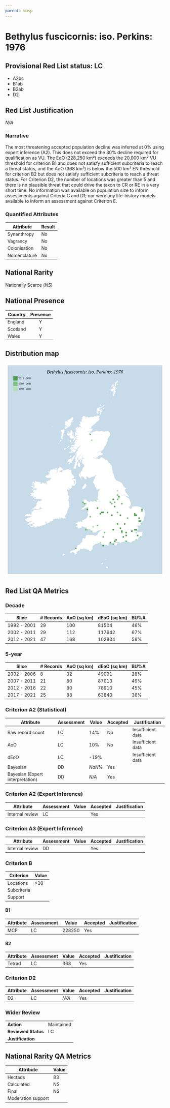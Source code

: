 ```yaml
---
parent: wasp
---
```


# Bethylus fuscicornis: iso. Perkins: 1976

## Provisional Red List status: LC
- A2bc
- B1ab
- B2ab
- D2

## Red List Justification
*N/A*

### Narrative


The most threatening accepted population decline was inferred at 0% using expert inference (A2). This does not exceed the 30% decline required for qualification as VU. The EoO (228,250 km²) exceeds the 20,000 km² VU threshold for criterion B1 and does not satisfy sufficient subcriteria to reach a threat status, and the AoO (368 km²) is below the 500 km² EN threshold for criterion B2 but does not satisfy sufficient subcriteria to reach a threat status. For Criterion D2, the number of locations was greater than 5 and there is no plausible threat that could drive the taxon to CR or RE in a very short time. No information was available on population size to inform assessments against Criteria C and D1; nor were any life-history models available to inform an assessment against Criterion E.

### Quantified Attributes
|Attribute|Result|
|---|---|
|Synanthropy|No|
|Vagrancy|No|
|Colonisation|No|
|Nomenclature|No|


## National Rarity
Nationally Scarce (*NS*)

## National Presence
|Country|Presence
|---|:-:|
|England|Y|
|Scotland|Y|
|Wales|Y|


## Distribution map
![](../map/567.svg)

## Red List QA Metrics
### Decade
| Slice | # Records | AoO (sq km) | dEoO (sq km) |BU%A |
|---|---|---|---|---|
|1992 - 2001|29|100|81504|46%|
|2002 - 2011|29|112|117642|67%|
|2012 - 2021|47|168|102804|58%|

### 5-year
| Slice | # Records | AoO (sq km) | dEoO (sq km) |BU%A |
|---|---|---|---|---|
|2002 - 2006|8|32|49091|28%|
|2007 - 2011|21|80|87013|49%|
|2012 - 2016|22|80|78910|45%|
|2017 - 2021|25|88|63840|36%|

### Criterion A2 (Statistical)
|Attribute|Assessment|Value|Accepted|Justification
|---|---|---|---|---|
|Raw record count|LC|14%|No|Insufficient data|
|AoO|LC|10%|No|Insufficient data|
|dEoO|LC|-19%||Insufficient data|
|Bayesian|DD|*NaN*%|Yes||
|Bayesian (Expert interpretation)|DD|*N/A*|Yes||

### Criterion A2 (Expert Inference)
|Attribute|Assessment|Value|Accepted|Justification
|---|---|---|---|---|
|Internal review|LC||Yes||

### Criterion A3 (Expert Inference)
|Attribute|Assessment|Value|Accepted|Justification
|---|---|---|---|---|
|Internal review|DD||Yes||

### Criterion B
|Criterion| Value|
|---|---|
|Locations|>10|
|Subcriteria||
|Support||

#### B1
|Attribute|Assessment|Value|Accepted|Justification
|---|---|---|---|---|
|MCP|LC|228250|Yes||

#### B2
|Attribute|Assessment|Value|Accepted|Justification
|---|---|---|---|---|
|Tetrad|LC|368|Yes||

### Criterion D2
|Attribute|Assessment|Value|Accepted|Justification
|---|---|---|---|---|
|D2|LC|*N/A*|Yes||

### Wider Review
|  |  |
|---|---|
|**Action**|Maintained|
|**Reviewed Status**|LC|
|**Justification**||

## National Rarity QA Metrics
|Attribute|Value|
|---|---|
|Hectads|83|
|Calculated|NS|
|Final|NS|
|Moderation support||
